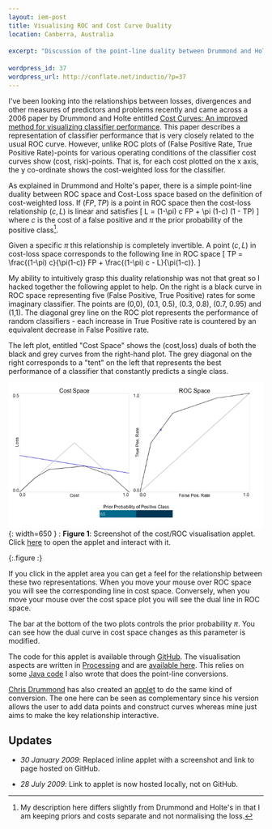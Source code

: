 ```yaml
--- 
layout: iem-post
title: Visualising ROC and Cost Curve Duality
location: Canberra, Australia

excerpt: "Discussion of the point-line duality between Drummond and Holte's cost curves and ROC curves. An applet is provided to help visualise this relationship. "

wordpress_id: 37
wordpress_url: http://conflate.net/inductio/?p=37
---
```

I've been looking into the relationships between losses, divergences and other measures of predictors and problems recently and came across a 2006 paper by Drummond and Holte entitled <a href="http://www.cs.ualberta.ca/~holte/Publications/mlj2006.pdf" class="pdf">Cost Curves: An improved method for visualizing classifier performance</a>. This paper describes a representation of classifier performance that is very closely related to the usual ROC curve. However, unlike ROC plots of (False Positive Rate, True Positive Rate)-points for various operating conditions of the classifier cost curves show (cost, risk)-points. That is, for each cost plotted on the x axis, the y co-ordinate shows the cost-weighted loss for the classifier.

As explained in Drummond and Holte's paper, there is a simple point-line duality between ROC space and Cost-Loss space based on the definition of cost-weighted loss. If $(FP,TP)$ is a point in ROC space then the cost-loss relationship $(c, L)$ is linear and satisfies
\[
L = (1-\pi) c FP + \pi (1-c) (1 - TP)
\]
where $c$ is the cost of a false positive and $\pi$ the prior probability of the positive class[^1]. 

Given a specific $\pi$ this relationship is completely invertible. A point $(c,L)$ in cost-loss space corresponds to the following line in ROC space
\[
TP = \frac{(1-\pi) c}{\pi(1-c)} FP + \frac{(1-\pi) c - L}{\pi(1-c)}.
\]

My ability to intuitively grasp this duality relationship was not that great so I hacked together the following applet to help. On the right is a black curve in ROC space representing five (False Positive, True Positive) rates for some imaginary classifier. The points are (0,0), (0.1, 0.5), (0.3, 0.8), (0.7, 0.95) and (1,1). The diagonal grey line on the ROC plot represents the performance of random classifiers - each increase in True Positive rate is countered by an equivalent decrease in False Positive rate.

The left plot, entitled "Cost Space" shows the (cost,loss) duals of both the black and grey curves from the right-hand plot. The grey diagonal on the right corresponds to a "tent" on the left that represents the best performance of a classifier that constantly predicts a single class.

![Screenshot of Cost/ROC Curve Duality](/images/figures/siroc-screenshot.png){: width=650 }
:	**Figure 1**: Screenshot of the cost/ROC visualisation applet. Click 
	[here](/files/code/siroc/) to open the applet and interact with it.

{:.figure :}

If you click in the applet area you can get a feel for the relationship between these two representations. When you move your mouse over ROC space you will see the corresponding line in cost space. Conversely, when you move your mouse over the cost space plot you will see the dual line in ROC space.

The bar at the bottom of the two plots controls the prior probability $\pi$. You can see how the dual curve in cost space changes as this parameter is modified.

The code for this applet is available through [GitHub](http://github.com). The visualisation aspects are written in [Processing](http://processing.org) and are [available here](http://github.com/mreid/siroc/). This relies on some [Java code](http://github.com/mreid/geovex/) I also wrote that does the point-line conversions.

[Chris Drummond](http://www.site.uottawa.ca/~cdrummon/) has also created an [applet](http://www.site.uottawa.ca/~cdrummon/rocconversion.html) to do the same kind of conversion. The one here can be seen as complementary since his version allows the user to add data points and construct curves whereas mine just aims to make the key relationship interactive.   

Updates
-------
* _30 January 2009_: Replaced inline applet with a screenshot and link to page
  hosted on GitHub.

* _28 July 2009_: Link to applet is now hosted locally, not on GitHub.

[^1]: My description here differs slightly from Drummond and Holte's in that I am keeping priors and costs separate and not normalising the loss. 
